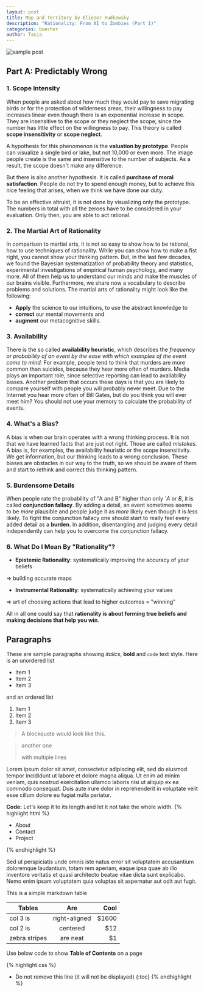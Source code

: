 ```yaml
---
layout: post
title: Map and Territory by Eliezer Yudkowsky
description: "Rationality: From AI to Zombies (Part 1)"
categories: buecher
author: Tasja
---
```


![sample post]({{site.baseurl_fix}}images/map-and-territory.jpg)


## Part A: Predictably Wrong

### 1. Scope Intensity

When people are asked about how much they would pay to save migrating birds or for the protection of wilderness areas, their willingness to pay increases linear even though there is an exponential increase in scope.
They are insensitive to the scope or they neglect the scope, since the number has little effect on the willingness to pay.
This theory is called **scope insensitivity** or **scope neglect**.

A hypothesis for this phenomenon is the **valuation by prototype**.
People can visualize a single bird or lake, but not 10,000 or even more.
The image people create is the same and insensitive to the number of subjects.
As a result, the scope doesn't make any difference.

But there is also another hypothesis.
It is called **purchase of moral satisfaction**.
People do not try to spend enough money, but to achieve this nice feeling that arises, when we think we have done our duty.

To be an effective altruist, it is not done by visualizing only the prototype.
The numbers in total with all the zeroes have to be considered in your evaluation.
Only then, you are able to act rational.

### 2. The Martial Art of Rationality

In comparison to martial arts, it is not so easy to show how to be rational, how to use techniques of rationality.
While you can show how to make a fist right, you cannot show your thinking pattern.
But, in the last few decades, we found the Bayesian systematization of probability theory and statistics, experimental investigations of empirical human psychology, and many more.
All of them help us to understand our minds and make the muscles of our brains visible.
Furthermore, we share now a vocabulary to describe problems and solutions.
The martial arts of rationality might look like the following:

* **Apply** the science to our intuitions, to use the abstract knowledge to
* **correct** our mental movements and
* **augment** our metacognitive skills.

### 3. Availability

There is the so called **availability heuristic**, which describes the *frequency or probability of an event by the ease with which examples of the event come to mind.*
For example, people tend to think that murders are more common than suicides, because they hear more often of murders.
Media plays an important role, since selective reporting can lead to availability biases.
Another problem that occurs these days is that you are likely to compare yourself with people you will probably never meet.
Due to the Internet you hear more often of Bill Gates, but do you think you will ever meet him?
You should not use your memory to calculate the probability of events.

### 4. What's a Bias?

A bias is when our brain operates with a wrong thinking process.
It is not that we have learned facts that are just not right.
Those are called *mistakes*.
A bias is, for examples, the availability heuristic or the scope insensitivity.
We get information, but our thinking leads to a wrong conclusion.
These biases are obstacles in our way to the truth, so we should be aware of them and start to rethink and correct this thinking pattern.

### 5. Burdensome Details

When people rate the probability of "A and B" higher than only `*A* or *B*, it is called **conjunction fallacy**.
By adding a detail, an event sometimes seems to be *more* plausible and people judge it as *more* likely even though it is *less* likely.
To fight the conjunction fallacy one should start to really feel every added detail as a **burden**.
In addition, disentangling and judging every detail independently can help you to overcome the conjunction fallacy.

### 6. What Do I Mean By "Rationality"?

* **Epistemic Rationality**: systematically improving the accuracy of your beliefs

=> building accurate maps

* **Instrumental Rationality**: systematically achieving your values

=> art of choosing actions that lead to higher outcomes = "winning"

All in all one could say that **rationality is about forming true beliefs and making decisions that help you win**.





## Paragraphs

These are sample paragraphs showing *italics*, **bold** and ``code`` text style. Here is an unordered  list 

* Item 1
* Item 2
* Item 3

and an ordered list

1. Item 1
2. Item 2
3. Item 3

>A blockquote would look like this.

> another one 
>
> with multiple lines




Lorem ipsum dolor sit amet, consectetur adipiscing elit, sed do eiusmod tempor incididunt ut labore et dolore magna aliqua. Ut enim ad minim veniam, quis nostrud exercitation ullamco laboris nisi ut aliquip ex ea commodo consequat. Duis aute irure dolor in reprehenderit in voluptate velit esse cillum dolore eu fugiat nulla pariatur.

**Code:** Let's keep it to its length and let it not take the whole width.
{% highlight html %}

<div class="nav">
    <ul>
        <li>About</li>
        <li>Contact</li>
        <li>Project</li>
    </ul>
</div>


{% endhighlight %}

Sed ut perspiciatis unde omnis iste natus error sit voluptatem accusantium doloremque laudantium, totam rem aperiam, eaque ipsa quae ab illo inventore veritatis et quasi architecto beatae vitae dicta sunt explicabo. Nemo enim ipsam voluptatem quia voluptas sit aspernatur aut odit aut fugit.

This is a simple markdown table

| Tables        | Are           | Cool  |
| ------------- |:-------------:| -----:|
| col 3 is      | right-aligned | $1600 |
| col 2 is      | centered      |   $12 |
| zebra stripes | are neat      |    $1 |



Use below code to show **Table of Contents** on a page

{% highlight css %}
* Do not remove this line (it will not be displayed) 
{:toc}
{% endhighlight %}